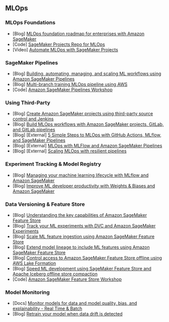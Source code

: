 ## MLOps

### MLOps Foundations
- [Blog] [MLOps foundation roadmap for enterprises with Amazon SageMaker](https://aws.amazon.com/blogs/machine-learning/mlops-foundation-roadmap-for-enterprises-with-amazon-sagemaker/)
- [Code] [SageMaker Projects Repo for MLOps](https://github.com/aws-samples/sagemaker-custom-project-templates)
- [Video] [Automate MLOps with SageMaker Projects](https://www.youtube.com/watch?v=3_cHnk9VSfQ)

### SageMaker Pipelines
- [Blog] [Building, automating, managing, and scaling ML workflows using Amazon SageMaker Pipelines](https://aws.amazon.com/blogs/machine-learning/building-automating-managing-and-scaling-ml-workflows-using-amazon-sagemaker-pipelines/)
- [Blog] [Multi-branch training MLOps pipeline using AWS](https://aws.amazon.com/blogs/machine-learning/improve-your-data-science-workflow-with-a-multi-branch-training-mlops-pipeline-using-aws/)
- [Code] [Amazon SageMaker Pipelines Workshop](https://catalog.us-east-1.prod.workshops.aws/workshops/1bb7ba03-e533-464f-8726-91a74513b1a1/en-US/introduction)

### Using Third-Party
- [Blog] [Create Amazon SageMaker projects using third-party source control and Jenkins](https://aws.amazon.com/blogs/machine-learning/create-amazon-sagemaker-projects-using-third-party-source-control-and-jenkins/)
- [Blog] [Build MLOps workflows with Amazon SageMaker projects, GitLab, and GitLab pipelines](https://aws.amazon.com/blogs/machine-learning/build-mlops-workflows-with-amazon-sagemaker-projects-gitlab-and-gitlab-pipelines/)
- [Blog] [External] [5 Simple Steps to MLOps with GitHub Actions, MLflow, and SageMaker Pipelines](https://medium.com/p/19abf951a70)
- [Blog] [External] [MLOps with MLFlow and Amazon SageMaker Pipelines](https://towardsdatascience.com/mlops-with-mlflow-and-amazon-sagemaker-pipelines-33e13d43f238)
- [Blog] [External] [Scaling MLOps with resilient pipelines](https://towardsdatascience.com/i-tried-scaling-sagemaker-pipeline-executions-and-this-happened-31279b92821e)

### Experiment Tracking & Model Registry
- [Blog] [Managing your machine learning lifecycle with MLflow and Amazon SageMaker](https://aws.amazon.com/blogs/machine-learning/managing-your-machine-learning-lifecycle-with-mlflow-and-amazon-sagemaker/)
- [Blog] [Improve ML developer productivity with Weights & Biases and Amazon SageMaker](https://aws.amazon.com/blogs/machine-learning/improve-ml-developer-productivity-with-weights-biases-a-computer-vision-example-on-amazon-sagemaker/)

### Data Versioning & Feature Store
- [Blog] [Understanding the key capabilities of Amazon SageMaker Feature Store](https://aws.amazon.com/blogs/machine-learning/understanding-the-key-capabilities-of-amazon-sagemaker-feature-store/)
- [Blog] [Track your ML experiments with DVC and Amazon SageMaker Experiments](https://aws.amazon.com/blogs/machine-learning/track-your-ml-experiments-end-to-end-with-data-version-control-and-amazon-sagemaker-experiments/)
- [Blog] [Scale ML feature ingestion using Amazon SageMaker Feature Store](https://aws.amazon.com/blogs/machine-learning/scale-ml-feature-ingestion-using-amazon-sagemaker-feature-store/)
- [Blog] [Extend model lineage to include ML features using Amazon SageMaker Feature Store](https://aws.amazon.com/blogs/machine-learning/extend-model-lineage-to-include-ml-features-using-amazon-sagemaker-feature-store/)
- [Blog] [Control access to Amazon SageMaker Feature Store offline using AWS Lake Formation](https://aws.amazon.com/blogs/machine-learning/control-access-to-amazon-sagemaker-feature-store-offline-using-aws-lake-formation/)
- [Blog] [Speed ML development using SageMaker Feature Store and Apache Iceberg offline store compaction](https://aws.amazon.com/blogs/machine-learning/speed-ml-development-using-sagemaker-feature-store-and-apache-iceberg-offline-store-compaction/)
- [Code] [Amazon SageMaker Feature Store Workshop](https://github.com/aws-samples/amazon-sagemaker-feature-store-end-to-end-workshop)

### Model Monitoring
- [Docs] [Monitor models for data and model quality, bias, and explainability - Real Time & Batch](https://docs.aws.amazon.com/sagemaker/latest/dg/model-monitor.html)
- [Blog] [Retrain your model when data drift is detected](https://aws.amazon.com/blogs/machine-learning/automate-model-retraining-with-amazon-sagemaker-pipelines-when-drift-is-detected/)